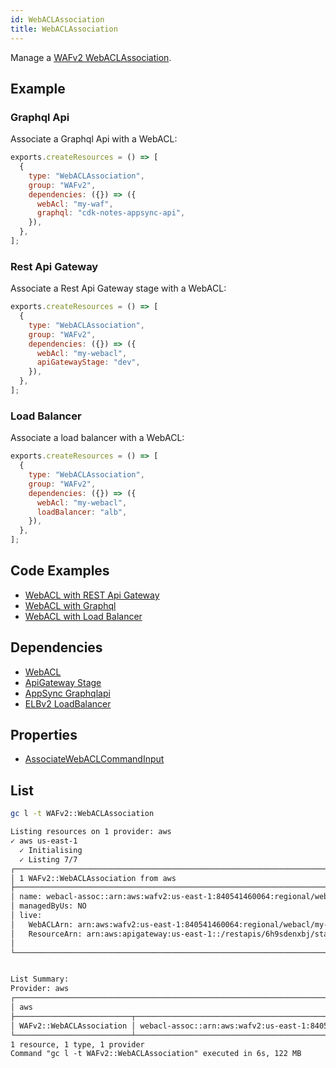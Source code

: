 ```yaml
---
id: WebACLAssociation
title: WebACLAssociation
---
```


Manage a [WAFv2 WebACLAssociation](https://console.aws.amazon.com/wafv2/homev2/web-acls).

## Example

### Graphql Api

Associate a Graphql Api with a WebACL:

```js
exports.createResources = () => [
  {
    type: "WebACLAssociation",
    group: "WAFv2",
    dependencies: ({}) => ({
      webAcl: "my-waf",
      graphql: "cdk-notes-appsync-api",
    }),
  },
];
```

### Rest Api Gateway

Associate a Rest Api Gateway stage with a WebACL:

```js
exports.createResources = () => [
  {
    type: "WebACLAssociation",
    group: "WAFv2",
    dependencies: ({}) => ({
      webAcl: "my-webacl",
      apiGatewayStage: "dev",
    }),
  },
];
```

### Load Balancer

Associate a load balancer with a WebACL:

```js
exports.createResources = () => [
  {
    type: "WebACLAssociation",
    group: "WAFv2",
    dependencies: ({}) => ({
      webAcl: "my-webacl",
      loadBalancer: "alb",
    }),
  },
];
```

## Code Examples

- [WebACL with REST Api Gateway](https://github.com/grucloud/grucloud/blob/main/examples/aws/WAFv2/wafv2-apigateway-rest)
- [WebACL with Graphql](https://github.com/grucloud/grucloud/blob/main/examples/aws/WAFv2/wafv2-graphql)
- [WebACL with Load Balancer](https://github.com/grucloud/grucloud/blob/main/examples/aws/WAFv2/wafv2-loadbalancer)

## Dependencies

- [WebACL](./WebACL.md)
- [ApiGateway Stage](../APIGateway/Stage.md)
- [AppSync Graphqlapi](../AppSync/GraphqlApi.md)
- [ELBv2 LoadBalancer](../ElasticLoadBalancingV2/Listener.md)

## Properties

- [AssociateWebACLCommandInput](https://docs.aws.amazon.com/AWSJavaScriptSDK/v3/latest/clients/client-wafv2/interfaces/associatewebaclcommandinput.html)

## List

```sh
gc l -t WAFv2::WebACLAssociation
```

```txt
Listing resources on 1 provider: aws
✓ aws us-east-1
  ✓ Initialising
  ✓ Listing 7/7
┌───────────────────────────────────────────────────────────────────────────────────────────┐
│ 1 WAFv2::WebACLAssociation from aws                                                       │
├───────────────────────────────────────────────────────────────────────────────────────────┤
│ name: webacl-assoc::arn:aws:wafv2:us-east-1:840541460064:regional/webacl/my-webacl/3d58a… │
│ managedByUs: NO                                                                           │
│ live:                                                                                     │
│   WebACLArn: arn:aws:wafv2:us-east-1:840541460064:regional/webacl/my-webacl/3d58abea-cbb… │
│   ResourceArn: arn:aws:apigateway:us-east-1::/restapis/6h9sdenxbj/stages/dev              │
│                                                                                           │
└───────────────────────────────────────────────────────────────────────────────────────────┘


List Summary:
Provider: aws
┌──────────────────────────────────────────────────────────────────────────────────────────┐
│ aws                                                                                      │
├──────────────────────────┬───────────────────────────────────────────────────────────────┤
│ WAFv2::WebACLAssociation │ webacl-assoc::arn:aws:wafv2:us-east-1:840541460064:regional/… │
└──────────────────────────┴───────────────────────────────────────────────────────────────┘
1 resource, 1 type, 1 provider
Command "gc l -t WAFv2::WebACLAssociation" executed in 6s, 122 MB
```
